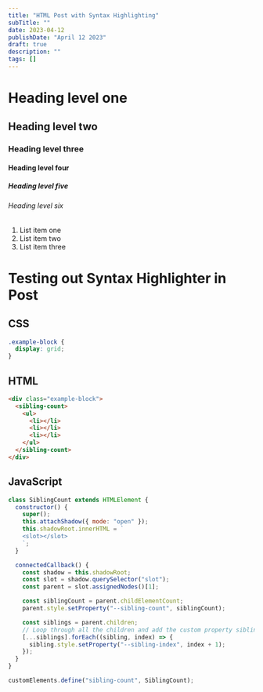 ```yaml
---
title: "HTML Post with Syntax Highlighting"
subTitle: ""
date: 2023-04-12
publishDate: "April 12 2023"
draft: true
description: ""
tags: []
---
```


# Heading level one

## Heading level two

### Heading level three

#### Heading level four

##### Heading level five

###### Heading level six

<ol>
	<li>List item one</li>
	<li>List item two</li>
	<li>List item three</li>
</ol>

# Testing out Syntax Highlighter in Post

## CSS

```css
.example-block {
  display: grid;
}
```

## HTML

```html
<div class="example-block">
  <sibling-count>
    <ul>
      <li></li>
      <li></li>
      <li></li>
    </ul>
  </sibling-count>
</div>
```

## JavaScript

```js
class SiblingCount extends HTMLElement {
  constructor() {
    super();
    this.attachShadow({ mode: "open" });
    this.shadowRoot.innerHTML = `
	<slot></slot>
	`;
  }

  connectedCallback() {
    const shadow = this.shadowRoot;
    const slot = shadow.querySelector("slot");
    const parent = slot.assignedNodes()[1];

    const siblingCount = parent.childElementCount;
    parent.style.setProperty("--sibling-count", siblingCount);

    const siblings = parent.children;
    // Loop through all the children and add the custom property sibling-index to each.
    [...siblings].forEach((sibling, index) => {
      sibling.style.setProperty("--sibling-index", index + 1);
    });
  }
}

customElements.define("sibling-count", SiblingCount);
```
